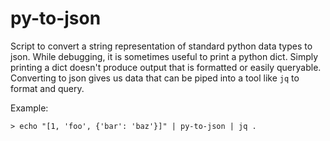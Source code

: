 # py-to-json
Script to convert a string representation of standard python data types to json. While debugging, it is sometimes useful to print a python dict. Simply printing a dict doesn't produce output that is formatted or easily queryable. Converting to json gives us data that can be piped into a tool like `jq` to format and query.

Example:
```
> echo "[1, 'foo', {'bar': 'baz'}]" | py-to-json | jq .
```
